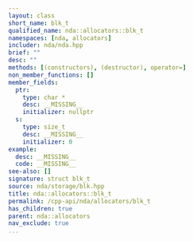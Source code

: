 ```yaml
---
layout: class
short_name: blk_t
qualified_name: nda::allocators::blk_t
namespaces: [nda, allocators]
includer: nda/nda.hpp
brief: ""
desc: ""
methods: [(constructors), (destructor), operator=]
non_member_functions: []
member_fields:
  ptr:
    type: char *
    desc: __MISSING__
    initializer: nullptr
  s:
    type: size_t
    desc: __MISSING__
    initializer: 0
example:
  desc: __MISSING__
  code: __MISSING__
see-also: []
signature: struct blk_t
source: nda/storage/blk.hpp
title: nda::allocators::blk_t
permalink: /cpp-api/nda/allocators/blk_t
has_children: true
parent: nda::allocators
nav_exclude: true
...
```


